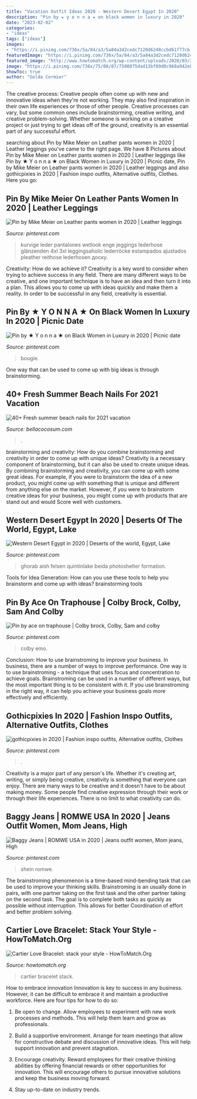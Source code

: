 ```yaml
---
title: "Vacation Outfit Ideas 2020 - Western Desert Egypt In 2020"
description: "Pin by ★ y o n n a ★ on black women in luxury in 2020"
date: "2023-02-02"
categories:
- "ideas"
tags: ["ideas"]
images:
- "https://i.pinimg.com/736x/5a/84/a3/5a84a3d2cedc7120d6248ccbd61f77cb.jpg"
featuredImage: "https://i.pinimg.com/736x/5a/84/a3/5a84a3d2cedc7120d6248ccbd61f77cb.jpg"
featured_image: "http://www.howtomatch.org/wp-content/uploads/2020/03/20200325-i1585120784_2202_2.jpg.jpg"
image: "https://i.pinimg.com/736x/75/00/87/7500875dad13bf09d0c968a942e85834.jpg"
ShowToc: true
author: "Golda Cormier"
---
```



The creative process:
Creative people often come up with new and innovative ideas when they're not working. They may also find inspiration in their own life experiences or those of other people. Creative processes can vary, but some common ones include brainstorming, creative writing, and creative problem-solving. Whether someone is working on a creative project or just trying to get ideas off of the ground, creativity is an essential part of any successful effort.

	

		
searching about Pin by Mike Meier on Leather pants women in 2020 | Leather leggings you've came to the right page. We have 8 Pictures about Pin by Mike Meier on Leather pants women in 2020 | Leather leggings like Pin by ★ Y o n n a ★ on Black Women in Luxury in 2020 | Picnic date, Pin by Mike Meier on Leather pants women in 2020 | Leather leggings and also gothicpixies in 2020 | Fashion inspo outfits, Alternative outfits, Clothes. Here you go:
		
    
## Pin By Mike Meier On Leather Pants Women In 2020 | Leather Leggings

<img loading=lazy src="https://i.pinimg.com/736x/55/17/5f/55175fcbc4e22d7b719defcc7d9cb71b.jpg" onerror="this.onerror=null;this.src='https://tse1.mm.bing.net/th?id=OIP.kRYbXa15z6m8FPCRGO2kSwHaMv&amp;pid=15.1';" alt="Pin by Mike Meier on Leather pants women in 2020 | Leather leggings">

_Source: pinterest.com_

>kurvige leder pantalones wetlook enge jeggings lederhose glänzenden 4xl 3xl leggingsaholic lederröcke estampados ajustados pleather reithose lederhosen доску. 

	

Creativity: How do we achieve it?
Creativity is a key word to consider when trying to achieve success in any field. There are many different ways to be creative, and one important technique is to have an idea and then turn it into a plan. This allows you to come up with ideas quickly and make them a reality. In order to be successful in any field, creativity is essential.

    
## Pin By ★ Y O N N A ★ On Black Women In Luxury In 2020 | Picnic Date

<img loading=lazy src="https://i.pinimg.com/736x/81/38/d1/8138d127c89c38efa3d52b523d22c3ba.jpg" onerror="this.onerror=null;this.src='https://tse1.mm.bing.net/th?id=OIP.roLbO_pDbyc-5Y_DN1schAHaJ3&amp;pid=15.1';" alt="Pin by ★ Y o n n a ★ on Black Women in Luxury in 2020 | Picnic date">

_Source: pinterest.com_

>bougie. 

	

One way that can be used to come up with big ideas is through brainstorming.

    
## 40+ Fresh Summer Beach Nails For 2021 Vacation

<img loading=lazy src="https://bellacocosum.com/wp-content/uploads/2021/05/7-10.jpg" onerror="this.onerror=null;this.src='https://tse4.mm.bing.net/th?id=OIP.a05HQlI5dMhk_yvmW8a9RQHaLH&amp;pid=15.1';" alt="40+ Fresh summer beach nails for 2021 vacation">

_Source: bellacocosum.com_

>. 

	

brainstorming and creativity: How do you combine brainstorming and creativity in order to come up with unique ideas?
Creativity is a necessary component of brainstorming, but it can also be used to create unique ideas. By combining brainstorming and creativity, you can come up with some great ideas. For example, if you were to brainstorm the idea of a new product, you might come up with something that is unique and different from anything else on the market. However, if you were to brainstorm creative ideas for your business, you might come up with products that are stand out and would Score well with customers.

    
## Western Desert Egypt In 2020 | Deserts Of The World, Egypt, Lake

<img loading=lazy src="https://i.pinimg.com/736x/92/a5/38/92a53868ace9bf6ab0d75c37d389f184.jpg" onerror="this.onerror=null;this.src='https://tse3.mm.bing.net/th?id=OIP.czymfUZlq41X2MXUKCCR2gHaLG&amp;pid=15.1';" alt="Western Desert Egypt in 2020 | Deserts of the world, Egypt, Lake">

_Source: pinterest.com_

>ghorab aish felsen quintinlake beida photoshelter formation. 

	

Tools for Idea Generation: How can you use these tools to help you brainstorm and come up with ideas?
brainstorming tools 
    
## Pin By Ace On Traphouse | Colby Brock, Colby, Sam And Colby

<img loading=lazy src="https://i.pinimg.com/736x/15/c8/2e/15c82e8f77fddf527b95b0e5460222ad.jpg" onerror="this.onerror=null;this.src='https://tse1.mm.bing.net/th?id=OIP.LzRLmlB5uupW8SsZpGbfWgHaLH&amp;pid=15.1';" alt="Pin by ace on traphouse | Colby brock, Colby, Sam and colby">

_Source: pinterest.com_

>colby emo. 

	

Conclusion: How to use brainstroming to improve your business.
In business, there are a number of ways to improve performance. One way is to use brainstroming - a technique that uses focus and concentration to achieve goals. Brainstroming can be used in a number of different ways, but the most important thing is to be consistent with it. If you use brainstroming in the right way, it can help you achieve your business goals more effectively and efficiently.

    
## Gothicpixies In 2020 | Fashion Inspo Outfits, Alternative Outfits, Clothes

<img loading=lazy src="https://i.pinimg.com/736x/75/00/87/7500875dad13bf09d0c968a942e85834.jpg" onerror="this.onerror=null;this.src='https://tse4.mm.bing.net/th?id=OIP.9Xr12eAbg5k2Ytm9fB-XKgHaSE&amp;pid=15.1';" alt="gothicpixies in 2020 | Fashion inspo outfits, Alternative outfits, Clothes">

_Source: pinterest.com_

>. 

	

Creativity is a major part of any person's life. Whether it's creating art, writing, or simply being creative, creativity is something that everyone can enjoy. There are many ways to be creative and it doesn't have to be about making money. Some people find creative expression through their work or through their life experiences. There is no limit to what creativity can do.

    
## Baggy Jeans | ROMWE USA In 2020 | Jeans Outfit Women, Mom Jeans, High

<img loading=lazy src="https://i.pinimg.com/736x/5a/84/a3/5a84a3d2cedc7120d6248ccbd61f77cb.jpg" onerror="this.onerror=null;this.src='https://tse2.mm.bing.net/th?id=OIP.HpjieQ1QOwPlcX6tPrbEQAHaJ3&amp;pid=15.1';" alt="Baggy Jeans | ROMWE USA in 2020 | Jeans outfit women, Mom jeans, High">

_Source: pinterest.com_

>shein romwe. 

	

The brainstroming phenomenon is a time-based mind-bending task that can be used to improve your thinking skills. Brainstroming is an usually done in pairs, with one partner taking on the first task and the other partner taking on the second task. The goal is to complete both tasks as quickly as possible without interruption. This allows for better Coordination of effort and better problem solving.

    
## Cartier Love Bracelet: Stack Your Style - HowToMatch.Org

<img loading=lazy src="http://www.howtomatch.org/wp-content/uploads/2020/03/20200325-i1585120784_2202_2.jpg.jpg" onerror="this.onerror=null;this.src='https://tse2.mm.bing.net/th?id=OIP.m9dNL70JKG3cCJyo1T5zLgHaJ4&amp;pid=15.1';" alt="Cartier Love Bracelet: stack your style - HowToMatch.Org">

_Source: howtomatch.org_

>cartier bracelet stack. 

	

How to embrace innovation
Innovation is key to success in any business. However, it can be difficult to embrace it and maintain a productive workforce. Here are four tips for how to do so:
1) Be open to change. Allow employees to experiment with new work processes and methods. This will help them learn and grow as professionals.

2) Build a supportive environment. Arrange for team meetings that allow for constructive debate and discussion of innovative ideas. This will help support innovation and prevent stagnation.

3) Encourage creativity. Reward employees for their creative thinking abilities by offering financial rewards or other opportunities for innovation. This will encourage others to pursue innovative solutions and keep the business moving forward.

4) Stay up-to-date on industry trends.

